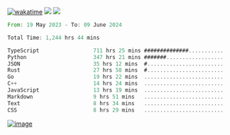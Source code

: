 [![wakatime](https://wakatime.com/badge/user/00eead22-fb14-4dd0-ab8a-3625cafbd50d.svg)](https://wakatime.com/@00eead22-fb14-4dd0-ab8a-3625cafbd50d)
![](https://komarev.com/ghpvc/?username=flatypus)
![](https://pixel.flatypus.me/flatypus?type=tracker)
<!--START_SECTION:waka-->

```rust
From: 19 May 2023 - To: 09 June 2024

Total Time: 1,244 hrs 44 mins

TypeScript                 711 hrs 25 mins ##############...........   56.93 %
Python                     347 hrs 21 mins #######..................   27.80 %
JSON                       35 hrs 12 mins  #........................   02.82 %
Rust                       27 hrs 58 mins  #........................   02.24 %
Go                         19 hrs 22 mins  .........................   01.55 %
C++                        14 hrs 24 mins  .........................   01.15 %
JavaScript                 13 hrs 19 mins  .........................   01.07 %
Markdown                   9 hrs 51 mins   .........................   00.79 %
Text                       8 hrs 34 mins   .........................   00.69 %
CSS                        8 hrs 29 mins   .........................   00.68 %
```

<!--END_SECTION:waka-->
[<img alt="image" src="https://github.com/flatypus/flatypus/assets/68029599/0a302dc1-501c-43a0-ae8d-37ec4817f3bd">](https://flatypus.me)

